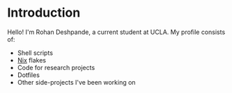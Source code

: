 # Introduction
Hello! I'm Rohan Deshpande, a current student at UCLA.
My profile consists of:
* Shell scripts
* [Nix](https://nixos.org/) flakes
* Code for research projects
* Dotfiles
* Other side-projects I've been working on


